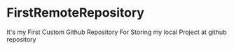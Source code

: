 # FirstRemoteRepository
It's my First Custom Github Repository For Storing my local Project at github repository
